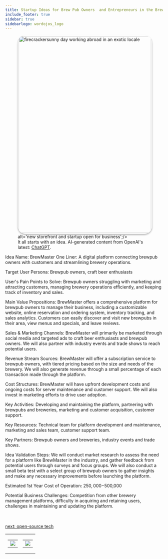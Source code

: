 ```yaml
---
title: Startup Ideas for Brew Pub Owners  and Entrepreneurs in the Breweries & Hospitality  Industry
include_footer: true
sidebar: true
sidebarlogo: wordojos_logo
---
```

<figure>
    <img src='/uploads/startup-ideas.jpg' style="width: 100%;height: 630px;padding: 3px; box-shadow: 0 3px 5px rgba(0,0,0,.3);border-radius: 25px;overflow: hidden;border: none;" align="middle"; alt='firecrackersunny day working abroad in an exotic locale';/> alt='new storefront and startup open for business';/>
    <figcaption>It all starts with an idea.  AI-generated content from OpenAI's latest: <a href="https://openai.com/blog/chatgpt/" >ChatGPT</a>.</figcaption>
</figure>
<p>
Idea Name: BrewMaster
One Liner: A digital platform connecting brewpub owners with customers and streamlining brewery operations.

Target User Persona: Brewpub owners, craft beer enthusiasts

User's Pain Points to Solve: Brewpub owners struggling with marketing and attracting customers, managing brewery operations efficiently, and keeping track of inventory and sales.

Main Value Propositions: BrewMaster offers a comprehensive platform for brewpub owners to manage their business, including a customizable website, online reservation and ordering system, inventory tracking, and sales analytics. Customers can easily discover and visit new brewpubs in their area, view menus and specials, and leave reviews.

Sales & Marketing Channels: BrewMaster will primarily be marketed through social media and targeted ads to craft beer enthusiasts and brewpub owners. We will also partner with industry events and trade shows to reach potential users.

Revenue Stream Sources: BrewMaster will offer a subscription service to brewpub owners, with tiered pricing based on the size and needs of the brewery. We will also generate revenue through a small percentage of each transaction made through the platform.

Cost Structures: BrewMaster will have upfront development costs and ongoing costs for server maintenance and customer support. We will also invest in marketing efforts to drive user adoption.

Key Activities: Developing and maintaining the platform, partnering with brewpubs and breweries, marketing and customer acquisition, customer support.

Key Resources: Technical team for platform development and maintenance, marketing and sales team, customer support team.

Key Partners: Brewpub owners and breweries, industry events and trade shows.

Idea Validation Steps: We will conduct market research to assess the need for a platform like BrewMaster in the industry, and gather feedback from potential users through surveys and focus groups. We will also conduct a small beta test with a select group of brewpub owners to gather insights and make any necessary improvements before launching the platform.

Estimated 1st Year Cost of Operation: $250,000-$500,000

Potential Business Challenges: Competition from other brewery management platforms, difficulty in acquiring and retaining users, challenges in maintaining and updating the platform.

<br>
<br>
<a href="https://workdojos.com/brewpub/tech">next: open-source tech</a>
</p>
<table border="0" cellpadding="0" cellspacing="0" width="600" id="templateColumns">
    <tr>
        <td align="center" valign="top" width="50%" class="templateColumnContainer">
            <table border="0" cellpadding="10" cellspacing="0" height="100%" width="100px">
                <tr>
                    <td class="leftColumnContent">
                      <a href="https://brewpub.workdojos.com">
                        <img src="/uploads/dash.png" class="columnImage" />
                    </td>
                </tr>
            </table>
        </td>
        <td align="center" valign="top" width="50%" class="templateColumnContainer">
            <table border="0" cellpadding="10" cellspacing="0" height="100%" width="100px">
                <tr>
                    <td class="rightColumnContent">
                      <a href="https://clinician.workdojos.com">
                        <img src="/uploads/randomdojo.png" class="columnImage" />
                    </td>
            </table>
        </td>
    </tr>
</table>